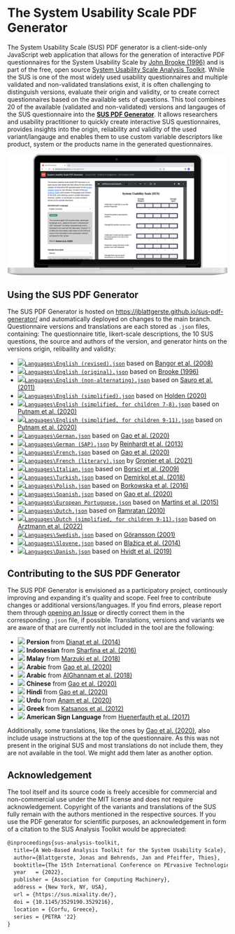 # The System Usability Scale PDF Generator

The System Usability Scale (SUS) PDF generator is a client-side-only JavaScript web application that allows for the generation of interactive PDF questionnaires for the System Usability Scale by [John Brooke (1996)](https://scholar.google.de/citations?view_op=view_citation&hl=de&user=qjAGPUcAAAAJ&citation_for_view=qjAGPUcAAAAJ:u5HHmVD_uO8C) and is part of the free, open source [System Usability Scale Analysis Toolkit](https://github.com/jblattgerste/sus-analysis-toolkit). While the SUS is one of the most widely used usability questionnaires and multiple validated and non-validated translations exist, it is often challenging to distinguish versions, evaluate their origin and validity, or to create correct questionnaires based on the available sets of questions. This tool combines 20 of the available (validated and non-validated) versions and langauges of the SUS questionnaire into the [**SUS PDF Generator**](https://jblattgerste.github.io/sus-pdf-generator/). It allows researchers and usability practitioner to quickly create interactive SUS questionnaires, provides insights into the origin, reliability and validity of the used variant/langauge and enables them to use custom variable descriptors like product, system or the products name in the generated questionnaires.

![The SUS PDF Generator, running on a laptop mockup](/Resources/PDFGeneratorPreview.png)

## Using the SUS PDF Generator
The SUS PDF Generator is hosted on https://jblattgerste.github.io/sus-pdf-generator/ and automatically deployed on changes to the main branch. Questionnaire versions and translations are each stored as `.json` files, containing: The questionnaire title, likert-scale descriptions, the 10 SUS questions, the source and authors of the version, and generator hints on the versions origin, relibaility and validity:

- [<img src="https://hatscripts.github.io/circle-flags/flags/us.svg" width="20">`Languages\English (revised).json`](https://github.com/jblattgerste/sus-pdf-generator/blob/main/Languages/English%20(revised).json) based on [Bangor et al. (2008)](https://scholar.google.de/citations?view_op=view_citation&hl=de&user=BD7BLDgAAAAJ&citation_for_view=BD7BLDgAAAAJ:u5HHmVD_uO8C)
- [<img src="https://hatscripts.github.io/circle-flags/flags/us.svg" width="20">`Languages\English (original).json`](https://github.com/jblattgerste/sus-pdf-generator/blob/main/Languages/English%20(original).json) based on [Brooke (1996)](https://scholar.google.de/citations?view_op=view_citation&hl=de&user=qjAGPUcAAAAJ&citation_for_view=qjAGPUcAAAAJ:u5HHmVD_uO8C)
- [<img src="https://hatscripts.github.io/circle-flags/flags/us.svg" width="20">`Languages\English (non-alternating).json`](https://github.com/jblattgerste/sus-pdf-generator/blob/main/Languages/English%20(non-alternating).json) based on [Sauro et al. (2011)](https://scholar.google.com/citations?view_op=view_citation&hl=de&user=rmiLIsYAAAAJ&citation_for_view=rmiLIsYAAAAJ:Fu2w8maKXqMC)
- [<img src="https://hatscripts.github.io/circle-flags/flags/us.svg" width="20">`Languages\English (simplified).json`](https://github.com/jblattgerste/sus-pdf-generator/blob/main/Languages/English%20(simplified).json) based on [Holden (2020)](https://scholar.google.de/citations?view_op=view_citation&hl=en&user=WH6emMQAAAAJ&cstart=20&pagesize=80&citation_for_view=WH6emMQAAAAJ:z_wVstp3MssC)
- [<img src="https://hatscripts.github.io/circle-flags/flags/us.svg" width="20">`Languages\English (simplified, for children 7-8).json`](https://github.com/jblattgerste/sus-pdf-generator/blob/main/Languages/English%20(simplified,%20for%20children%207-8).json) based on [Putnam et al. (2020)](https://scholar.google.de/citations?view_op=view_citation&hl=de&user=RiZTR24AAAAJ&citation_for_view=RiZTR24AAAAJ:hFOr9nPyWt4C)
- [<img src="https://hatscripts.github.io/circle-flags/flags/us.svg" width="20">`Languages\English (simplified, for children 9-11).json`](https://github.com/jblattgerste/sus-pdf-generator/blob/main/Languages/English%20(simplified,%20for%20children%209-11).json) based on [Putnam et al. (2020)](https://scholar.google.de/citations?view_op=view_citation&hl=de&user=RiZTR24AAAAJ&citation_for_view=RiZTR24AAAAJ:hFOr9nPyWt4C)
- [<img src="https://hatscripts.github.io/circle-flags/flags/de.svg" width="20">`Languages\German.json`](https://github.com/jblattgerste/sus-pdf-generator/blob/main/Languages/German.json) based on [Gao et al. (2020)](https://scholar.google.de/citations?view_op=view_citation&hl=de&user=-c2mRB4AAAAJ&citation_for_view=-c2mRB4AAAAJ:2osOgNQ5qMEC)
- [<img src="https://hatscripts.github.io/circle-flags/flags/de.svg" width="20">`Languages\German (SAP).json`](https://github.com/jblattgerste/sus-pdf-generator/blob/main/Languages/German%20(SAP).json) by [Reinhardt et al. (2013)](https://blogs.sap.com/2016/02/01/system-usability-scale-jetzt-auch-auf-deutsch/)
- [<img src="https://hatscripts.github.io/circle-flags/flags/fr.svg" width="20">`Languages\French.json`](https://github.com/jblattgerste/sus-pdf-generator/blob/main/Languages/French.json) based on [Gao et al. (2020)](https://scholar.google.de/citations?view_op=view_citation&hl=de&user=-c2mRB4AAAAJ&citation_for_view=-c2mRB4AAAAJ:2osOgNQ5qMEC)
- [<img src="https://hatscripts.github.io/circle-flags/flags/fr.svg" width="20">`Languages\French (literary).json`](https://github.com/jblattgerste/sus-pdf-generator/blob/main/Languages/French%20(literary).json) by [Gronier et al. (2021)](https://scholar.google.com/citations?view_op=view_citation&hl=en&user=hiiN2OsAAAAJ&citation_for_view=hiiN2OsAAAAJ:35N4QoGY0k4C)
- [<img src="https://hatscripts.github.io/circle-flags/flags/it.svg" width="20">`Languages\Italian.json`](https://github.com/jblattgerste/sus-pdf-generator/blob/main/Languages/Italian.json) based on [Borsci et al. (2009)](https://scholar.google.com/citations?view_op=view_citation&hl=en&user=rfrPpbkAAAAJ&citation_for_view=rfrPpbkAAAAJ:u-x6o8ySG0sC)
- [<img src="https://hatscripts.github.io/circle-flags/flags/tr.svg" width="20">`Languages\Turkish.json`](https://github.com/jblattgerste/sus-pdf-generator/blob/main/Languages/Turkish.json) based on [Demirkol et al. (2018)](https://scholar.google.de/citations?view_op=view_citation&hl=de&user=jeevbZEAAAAJ&citation_for_view=jeevbZEAAAAJ:5nxA0vEk-isC)
- [<img src="https://hatscripts.github.io/circle-flags/flags/pl.svg" width="20">`Languages\Polish.json`](https://github.com/jblattgerste/sus-pdf-generator/blob/main/Languages/Polish.json) based on [Borkowska et al. (2016)](https://scholar.google.com/citations?view_op=view_citation&hl=de&user=8MzTWB0AAAAJ&citation_for_view=8MzTWB0AAAAJ:Y0pCki6q_DkC)
- [<img src="https://hatscripts.github.io/circle-flags/flags/mx.svg" width="20">`Languages\Spanish.json`](https://github.com/jblattgerste/sus-pdf-generator/blob/main/Languages/Spanish.json) based on [Gao et al. (2020)](https://scholar.google.de/citations?view_op=view_citation&hl=de&user=-c2mRB4AAAAJ&citation_for_view=-c2mRB4AAAAJ:2osOgNQ5qMEC)
- [<img src="https://hatscripts.github.io/circle-flags/flags/pt.svg" width="20">`Languages\European Portuguese.json`](https://github.com/jblattgerste/sus-pdf-generator/blob/main/Languages/European%20Portuguese.json) based on [Martins et al. (2015)](https://scholar.google.de/citations?view_op=view_citation&hl=de&user=yaqZR24AAAAJ&citation_for_view=yaqZR24AAAAJ:-f6ydRqryjwC)
- [<img src="https://hatscripts.github.io/circle-flags/flags/nl.svg" width="20">`Languages\Dutch.json`](https://github.com/jblattgerste/sus-pdf-generator/blob/main/Languages/Dutch.json) based on [Ramratan (2010)](https://research.tue.nl/nl/studentTheses/een-andere-kijk-op-tijd)
- [<img src="https://hatscripts.github.io/circle-flags/flags/nl.svg" width="20">`Languages\Dutch (simplified, for children 9-11).json`](https://github.com/jblattgerste/sus-pdf-generator/blob/main/Languages/Dutch%20(simplified,%20for%20children%209-11).json) based on [Arztmann et al. (2022)](https://mixality.de/wp-content/uploads/2022/07/Arztmann2022MariesChemLab.pdf)
- [<img src="https://hatscripts.github.io/circle-flags/flags/se.svg" width="20">`Languages\Swedish.json`](https://github.com/jblattgerste/sus-pdf-generator/blob/main/Languages/Swedish.json) based on [Göransson (2001)](https://rosenfeldmedia.com/announcements/sus-svensk-system-usability-sc/)
- [<img src="https://hatscripts.github.io/circle-flags/flags/si.svg" width="20">`Languages\Slovene.json`](https://github.com/jblattgerste/sus-pdf-generator/blob/main/Languages/Slovene.json) based on [Blažica et al. (2014)](https://scholar.google.com/citations?view_op=view_citation&hl=de&user=YHFo7dIAAAAJ&citation_for_view=YHFo7dIAAAAJ:2osOgNQ5qMEC)
- [<img src="https://hatscripts.github.io/circle-flags/flags/dk.svg" width="20">`Languages\Danish.json`](https://github.com/jblattgerste/sus-pdf-generator/blob/main/Languages/Danish.json) based on [Hvidt et al. (2019)](https://scholar.google.com/scholar?cluster=6121607978782001070&hl=de&as_sdt=0,5)

## Contributing to the SUS PDF Generator
The SUS PDF Generator is envisioned as a participatory project, continously improving and expanding it's quality and scope. Feel free to contribute changes or additional versions/languages. If you find errors, please report them through [opening an Issue](https://github.com/jblattgerste/sus-pdf-generator/issues) or directly correct them in the corresponding `.json` file, if possible. Translations, versions and variants we are aware of that are currently not included in the tool are the following:

- <img src="https://hatscripts.github.io/circle-flags/flags/ir.svg" width="20"> **Persion** from [Dianat et al. (2014)](https://scholar.google.com/citations?view_op=view_citation&hl=de&user=h_tEF2AAAAAJ&citation_for_view=h_tEF2AAAAAJ:j3f4tGmQtD8C)
- <img src="https://hatscripts.github.io/circle-flags/flags/id.svg" width="20"> **Indonesian** from [Sharfina et al. (2016)](https://scholar.google.com/citations?view_op=view_citation&hl=de&user=c5LxBaMAAAAJ&citation_for_view=c5LxBaMAAAAJ:ldfaerwXgEUC)
- <img src="https://hatscripts.github.io/circle-flags/flags/id.svg" width="20"> **Malay** from [Marzuki et al. (2018)](https://scholar.google.com/citations?view_op=view_citation&hl=de&user=vI0mRqYAAAAJ&citation_for_view=vI0mRqYAAAAJ:hqOjcs7Dif8C)
- <img src="https://hatscripts.github.io/circle-flags/flags/eg.svg" width="20"> **Arabic** from [Gao et al. (2020)](https://scholar.google.de/citations?view_op=view_citation&hl=de&user=-c2mRB4AAAAJ&citation_for_view=-c2mRB4AAAAJ:2osOgNQ5qMEC)
- <img src="https://hatscripts.github.io/circle-flags/flags/eg.svg" width="20"> **Arabic** from [AlGhannam et al. (2018)](https://scholar.google.com/citations?view_op=view_citation&hl=en&user=A_k0C9AAAAAJ&citation_for_view=A_k0C9AAAAAJ:u-x6o8ySG0sC)
- <img src="https://hatscripts.github.io/circle-flags/flags/cn.svg" width="20"> **Chinese** from [Gao et al. (2020)](https://scholar.google.de/citations?view_op=view_citation&hl=de&user=-c2mRB4AAAAJ&citation_for_view=-c2mRB4AAAAJ:2osOgNQ5qMEC)
- <img src="https://hatscripts.github.io/circle-flags/flags/in.svg" width="20"> **Hindi** from [Gao et al. (2020)](https://scholar.google.de/citations?view_op=view_citation&hl=de&user=-c2mRB4AAAAJ&citation_for_view=-c2mRB4AAAAJ:2osOgNQ5qMEC)
- <img src="https://hatscripts.github.io/circle-flags/flags/in.svg" width="20"> **Urdu** from [Anam et al. (2020)](https://scholar.google.com/citations?view_op=view_citation&hl=de&user=pA2NwWcAAAAJ&citation_for_view=pA2NwWcAAAAJ:W7OEmFMy1HYC)
- <img src="https://hatscripts.github.io/circle-flags/flags/gr.svg" width="20"> **Greek** from [Katsanos et al. (2012)](https://scholar.google.com/citations?view_op=view_citation&hl=de&user=_6k57BEAAAAJ&citation_for_view=_6k57BEAAAAJ:Se3iqnhoufwC)
- <img src="https://hatscripts.github.io/circle-flags/flags/us.svg" width="20"> **American Sign Language** from [Huenerfauth et al. (2017)](https://scholar.google.de/citations?view_op=view_citation&hl=de&user=UsP45DwAAAAJ&cstart=20&pagesize=80&citation_for_view=UsP45DwAAAAJ:pyW8ca7W8N0C)

Additionally, some translations, like the ones by [Gao et al. (2020)](https://scholar.google.de/citations?view_op=view_citation&hl=de&user=-c2mRB4AAAAJ&citation_for_view=-c2mRB4AAAAJ:2osOgNQ5qMEC), also include usage instructions at the top of the questionnaire. As this was not present in the original SUS and most translations do not include them, they are not available in the tool. We might add them later as another option.

## Acknowledgement
The tool itself and its source code is freely accesible for commercial and non-commercial use under the MIT license and does not require acknowledgement. Copyright of the variants and translations of the SUS fully remain with the authors mentioned in the respective sources. If you use the PDF generator for scientific purposes, an acknowledgement in form of a citation to the SUS Analysis Toolkit would be appreciated:

```tex
@inproceedings{sus-analysis-toolkit,
  title={A Web-Based Analysis Toolkit for the System Usability Scale},
  author={Blattgerste, Jonas and Behrends, Jan and Pfeiffer, Thies},
  booktitle={The 15th International Conference on PErvasive Technologies Related to Assistive Environments (PETRA '22)},
  year   = {2022},
  publisher = {Association for Computing Machinery},
  address = {New York, NY, USA},
  url = {https://sus.mixality.de/},
  doi = {10.1145/3529190.3529216},
  location = {Corfu, Greece},
  series = {PETRA '22}
}
```
